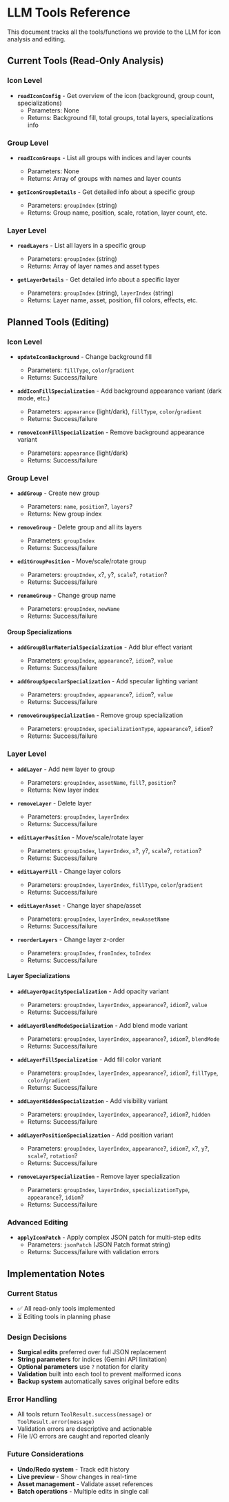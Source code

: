 # LLM Tools Reference

This document tracks all the tools/functions we provide to the LLM for icon analysis and editing.

## Current Tools (Read-Only Analysis)

### Icon Level
- **`readIconConfig`** - Get overview of the icon (background, group count, specializations)
  - Parameters: None
  - Returns: Background fill, total groups, total layers, specializations info

### Group Level  
- **`readIconGroups`** - List all groups with indices and layer counts
  - Parameters: None
  - Returns: Array of groups with names and layer counts

- **`getIconGroupDetails`** - Get detailed info about a specific group
  - Parameters: `groupIndex` (string)
  - Returns: Group name, position, scale, rotation, layer count, etc.

### Layer Level
- **`readLayers`** - List all layers in a specific group
  - Parameters: `groupIndex` (string) 
  - Returns: Array of layer names and asset types

- **`getLayerDetails`** - Get detailed info about a specific layer
  - Parameters: `groupIndex` (string), `layerIndex` (string)
  - Returns: Layer name, asset, position, fill colors, effects, etc.

## Planned Tools (Editing)

### Icon Level
- **`updateIconBackground`** - Change background fill
  - Parameters: `fillType`, `color`/`gradient`
  - Returns: Success/failure

- **`addIconFillSpecialization`** - Add background appearance variant (dark mode, etc.)
  - Parameters: `appearance` (light/dark), `fillType`, `color`/`gradient`
  - Returns: Success/failure

- **`removeIconFillSpecialization`** - Remove background appearance variant
  - Parameters: `appearance` (light/dark)
  - Returns: Success/failure

### Group Level
- **`addGroup`** - Create new group
  - Parameters: `name`, `position`?, `layers`?
  - Returns: New group index

- **`removeGroup`** - Delete group and all its layers
  - Parameters: `groupIndex`
  - Returns: Success/failure

- **`editGroupPosition`** - Move/scale/rotate group
  - Parameters: `groupIndex`, `x`?, `y`?, `scale`?, `rotation`?
  - Returns: Success/failure

- **`renameGroup`** - Change group name
  - Parameters: `groupIndex`, `newName`
  - Returns: Success/failure

#### Group Specializations
- **`addGroupBlurMaterialSpecialization`** - Add blur effect variant
  - Parameters: `groupIndex`, `appearance`?, `idiom`?, `value`
  - Returns: Success/failure

- **`addGroupSpecularSpecialization`** - Add specular lighting variant
  - Parameters: `groupIndex`, `appearance`?, `idiom`?, `value`
  - Returns: Success/failure

- **`removeGroupSpecialization`** - Remove group specialization
  - Parameters: `groupIndex`, `specializationType`, `appearance`?, `idiom`?
  - Returns: Success/failure

### Layer Level
- **`addLayer`** - Add new layer to group
  - Parameters: `groupIndex`, `assetName`, `fill`?, `position`?
  - Returns: New layer index

- **`removeLayer`** - Delete layer
  - Parameters: `groupIndex`, `layerIndex`
  - Returns: Success/failure

- **`editLayerPosition`** - Move/scale/rotate layer
  - Parameters: `groupIndex`, `layerIndex`, `x`?, `y`?, `scale`?, `rotation`?
  - Returns: Success/failure

- **`editLayerFill`** - Change layer colors
  - Parameters: `groupIndex`, `layerIndex`, `fillType`, `color`/`gradient`
  - Returns: Success/failure

- **`editLayerAsset`** - Change layer shape/asset
  - Parameters: `groupIndex`, `layerIndex`, `newAssetName`
  - Returns: Success/failure

- **`reorderLayers`** - Change layer z-order
  - Parameters: `groupIndex`, `fromIndex`, `toIndex`
  - Returns: Success/failure

#### Layer Specializations
- **`addLayerOpacitySpecialization`** - Add opacity variant
  - Parameters: `groupIndex`, `layerIndex`, `appearance`?, `idiom`?, `value`
  - Returns: Success/failure

- **`addLayerBlendModeSpecialization`** - Add blend mode variant
  - Parameters: `groupIndex`, `layerIndex`, `appearance`?, `idiom`?, `blendMode`
  - Returns: Success/failure

- **`addLayerFillSpecialization`** - Add fill color variant
  - Parameters: `groupIndex`, `layerIndex`, `appearance`?, `idiom`?, `fillType`, `color`/`gradient`
  - Returns: Success/failure

- **`addLayerHiddenSpecialization`** - Add visibility variant
  - Parameters: `groupIndex`, `layerIndex`, `appearance`?, `idiom`?, `hidden`
  - Returns: Success/failure

- **`addLayerPositionSpecialization`** - Add position variant
  - Parameters: `groupIndex`, `layerIndex`, `appearance`?, `idiom`?, `x`?, `y`?, `scale`?, `rotation`?
  - Returns: Success/failure

- **`removeLayerSpecialization`** - Remove layer specialization
  - Parameters: `groupIndex`, `layerIndex`, `specializationType`, `appearance`?, `idiom`?
  - Returns: Success/failure

### Advanced Editing
- **`applyIconPatch`** - Apply complex JSON patch for multi-step edits
  - Parameters: `jsonPatch` (JSON Patch format string)
  - Returns: Success/failure with validation errors

## Implementation Notes

### Current Status
- ✅ All read-only tools implemented
- ⏳ Editing tools in planning phase

### Design Decisions
- **Surgical edits** preferred over full JSON replacement
- **String parameters** for indices (Gemini API limitation)
- **Optional parameters** use `?` notation for clarity
- **Validation** built into each tool to prevent malformed icons
- **Backup system** automatically saves original before edits

### Error Handling
- All tools return `ToolResult.success(message)` or `ToolResult.error(message)`
- Validation errors are descriptive and actionable
- File I/O errors are caught and reported cleanly

### Future Considerations
- **Undo/Redo system** - Track edit history
- **Live preview** - Show changes in real-time
- **Asset management** - Validate asset references
- **Batch operations** - Multiple edits in single call